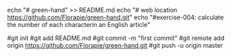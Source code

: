 echo "# green-hand" >> README.md
echo "# web location https://github.com/Florapie/green-hand.git"
echo "#exercise-004: calculate the number of each characterin an English article"

#git init
#git add README.md
#git commit -m "first commit"
#git remote add origin https://github.com/Florapie/green-hand.git
#git push -u origin master
